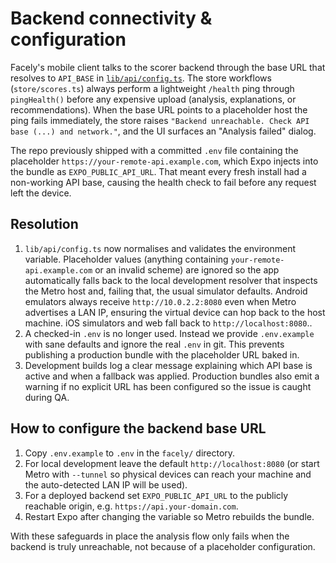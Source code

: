 # Backend connectivity & configuration

Facely's mobile client talks to the scorer backend through the base URL that
resolves to `API_BASE` in [`lib/api/config.ts`](../lib/api/config.ts). The store
workflows (`store/scores.ts`) always perform a lightweight `/health` ping through
`pingHealth()` before any expensive upload (analysis, explanations, or
recommendations). When the base URL points to a placeholder host the ping fails
immediately, the store raises
`"Backend unreachable. Check API base (...) and network."`, and the UI surfaces
an "Analysis failed" dialog.

The repo previously shipped with a committed `.env` file containing the placeholder
`https://your-remote-api.example.com`, which Expo injects into the bundle as
`EXPO_PUBLIC_API_URL`. That meant every fresh install had a non-working API base,
causing the health check to fail before any request left the device.

## Resolution

1. `lib/api/config.ts` now normalises and validates the environment variable.
   Placeholder values (anything containing `your-remote-api.example.com` or an
   invalid scheme) are ignored so the app automatically falls back to the local
   development resolver that inspects the Metro host and, failing that, the
   usual simulator defaults. Android emulators always receive
   `http://10.0.2.2:8080` even when Metro advertises a LAN IP, ensuring the
   virtual device can hop back to the host machine. iOS simulators and web fall
   back to `http://localhost:8080`..
2. A checked-in `.env` is no longer used. Instead we provide `.env.example` with
   sane defaults and ignore the real `.env` in git. This prevents publishing a
   production bundle with the placeholder URL baked in.
3. Development builds log a clear message explaining which API base is active and
   when a fallback was applied. Production bundles also emit a warning if no
   explicit URL has been configured so the issue is caught during QA.

## How to configure the backend base URL

1. Copy `.env.example` to `.env` in the `facely/` directory.
2. For local development leave the default `http://localhost:8080` (or
   start Metro with `--tunnel` so physical devices can reach your machine and
   the auto-detected LAN IP will be used).
3. For a deployed backend set `EXPO_PUBLIC_API_URL` to the publicly reachable
   origin, e.g. `https://api.your-domain.com`.
4. Restart Expo after changing the variable so Metro rebuilds the bundle.

With these safeguards in place the analysis flow only fails when the backend is
truly unreachable, not because of a placeholder configuration.
